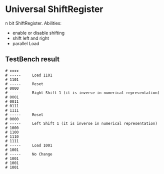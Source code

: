 # Universal ShiftRegister
n bit ShiftRegister.
Abilities:
- enable or disable shifting
- shift left and right
- parallel Load


## TestBench result
```
# xxxx
# -----     Load 1101
# 1101 
# -----     Reset
# 0000 
# -----     Right Shift 1 (it is inverse in numerical representation)
# 0001
# 0011 
# 0111 
# 1111 
# -----     Reset
# 0000 
# -----     Left Shift 1 (it is inverse in numerical representation)
# 1000 
# 1100 
# 1110 
# 1111 
# -----     Load 1001
# 1001 
# -----     No Change
# 1001 
# 1001 
# 1001 
```